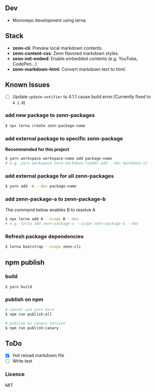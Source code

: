 
## Dev
- Monorepo development using lerna.

## Stack
- **zenn-cli**: Preview local markdown contents.
- **zenn-content-css**: Zenn flavored markdown styles.
- **zenn-init-embed**: Enable embedded contents (e.g. YouTube, CodePen...)
- **zenn-markdown-html**: Convert markdown text to html.

## Known Issues
- [ ] Update `update-notifier` to 4.1.1 cause build error.(Currently fixed to `4.1.0`)

### add new package to zenn-packages
```sh
$ npx lerna create zenn-package-name
```

### add external package to specific zenn-package
**Recommended for this project**
```sh
$ yarn workspace workspace-name add package-name
# e.g. yarn workspace zenn-markdown-loader add --dev markdown-it
```

### add external package for all zenn-packages
```sh
$ yarn add -W --dev package-name
```

### add zenn-package-a to zenn-package-b
The command below enables B to resolve A
```sh
$ npx lerna add A --scope B --dev
# e.g. lerna add zenn-package-a --scope zenn-package-b --dev
```

### Refresh package dependencies
```sh
$ lerna bootstrap --scope zenn-cli
```

## npm publish

### build
```
$ yarn build
```

### publish on npm
```sh
# cannot use yarn here
$ npm run publish:all

# publish as canary version
$ npm run publish:canary
```

## ToDo
- [x] Hot reload markdown file
- [ ] Write test

### Licence
MIT

